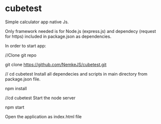 # cubetest

Simple calculator app native Js.

Only framework needed is for Node.js (express.js) and dependecy (request for https) included in package.json as dependencies. 

In order to start app:

//Clone git repo

git clone https://github.com/NemkeJS/cubetest.git

// cd cubetest Install all dependecies and scripts in main directory from package.json file.

npm install

//cd cubetest Start the node server

npm start

Open the application as index.html file


